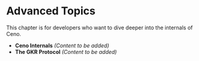 # Advanced Topics

This chapter is for developers who want to dive deeper into the internals of Ceno.

- **Ceno Internals** *(Content to be added)*
- **The GKR Protocol** *(Content to be added)*
